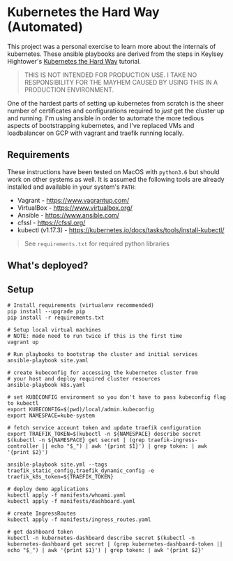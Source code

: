 Kubernetes the Hard Way (Automated)
===

This project was a personal exercise to learn more about the internals of kubernetes. These ansible playbooks are derived from the steps in Keylsey Hightower's [Kubernetes the Hard Way](https://github.com/kelseyhightower/kubernetes-the-hard-way) tutorial.

> THIS IS NOT INTENDED FOR PRODUCTION USE. I TAKE NO RESPONSIBILITY FOR THE MAYHEM CAUSED BY USING THIS IN A PRODUCTION ENVIRONMENT.

One of the hardest parts of setting up kubernetes from scratch is the sheer number of certificates and configurations required to _just_ get the cluster up and running. I'm using ansible in order to automate the more tedious aspects of bootstrapping kubernetes, and I've replaced VMs and loadbalancer on GCP with vagrant and traefik running locally.

Requirements
---

These instructions have been tested on MacOS with `python3.6` but should work on other systems as well. It is assumed the following tools are already installed and available in your system's `PATH`:

* Vagrant - https://www.vagrantup.com/
* VirtualBox - https://www.virtualbox.org/
* Ansible - https://www.ansible.com/
* cfssl - https://cfssl.org/
* kubectl (v1.17.3) - https://kubernetes.io/docs/tasks/tools/install-kubectl/

> See `requirements.txt` for required python libraries

What's deployed?
---



Setup
---

```shell
# Install requirements (virtualenv recommended)
pip install --upgrade pip
pip install -r requirements.txt

# Setup local virtual machines
# NOTE: made need to run twice if this is the first time
vagrant up

# Run playbooks to bootstrap the cluster and initial services
ansible-playbook site.yaml

# create kubeconfig for accessing the kubernetes cluster from
# your host and deploy required cluster resources
ansible-playbook k8s.yaml

# set KUBECONFIG environment so you don't have to pass kubeconfig flag to kubectl
export KUBECONFIG=$(pwd)/local/admin.kubeconfig
export NAMESPACE=kube-system

# fetch service account token and update traefik configuration
export TRAEFIK_TOKEN=$(kubectl -n ${NAMESPACE} describe secret $(kubectl -n ${NAMESPACE} get secret | (grep traefik-ingress-controller || echo "$_") | awk '{print $1}') | grep token: | awk '{print $2}')

ansible-playbook site.yml --tags traefik_static_config,traefik_dynamic_config -e traefik_k8s_token=${TRAEFIK_TOKEN}

# deploy demo applications
kubectl apply -f manifests/whoami.yaml
kubectl apply -f manifests/dashboard.yaml

# create IngressRoutes
kubectl apply -f manifests/ingress_routes.yaml

# get dashboard token
kubectl -n kubernetes-dashboard describe secret $(kubectl -n kubernetes-dashboard get secret | (grep kubernetes-dashboard-token || echo "$_") | awk '{print $1}') | grep token: | awk '{print $2}'
```
